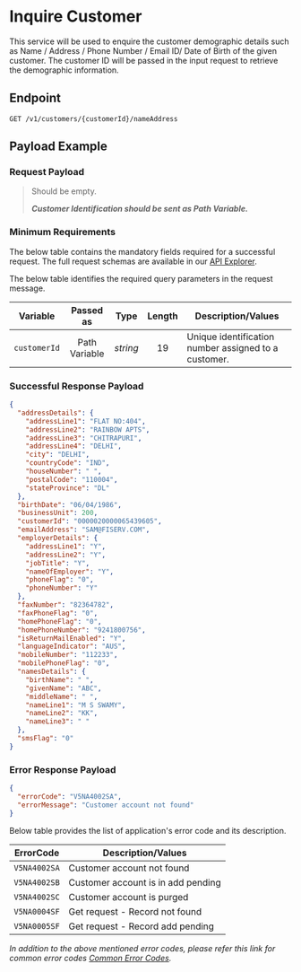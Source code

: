 # Inquire Customer

This service will be used to enquire the customer demographic details such as Name / Address / Phone Number / Email ID/ Date of Birth of the given customer.  The customer ID will be passed in the input request to retrieve the demographic information. 

## Endpoint

`GET /v1/customers/{customerId}/nameAddress`

## Payload Example

### Request Payload

>Should be empty.  
>
>***Customer Identification should be sent as Path Variable.***

### Minimum Requirements

The below table contains the mandatory fields required for a successful request. The full request schemas are available in our [API Explorer](../api/?type=get&path=/v1/customers/{customerId}/nameAddress).

The below table identifies the required query parameters in the request message.

| Variable | Passed as | Type | Length | Description/Values |
| -------- | :-------: | :--: | :------------: | ------------------ |
| `customerId` | Path Variable | *string* | 19 | Unique identification number assigned to a customer. |

### Successful Response Payload

```json
{
  "addressDetails": {
    "addressLine1": "FLAT NO:404",
    "addressLine2": "RAINBOW APTS",
    "addressLine3": "CHITRAPURI",
    "addressLine4": "DELHI",
    "city": "DELHI",
    "countryCode": "IND",
    "houseNumber": " ",
    "postalCode": "110004",
    "stateProvince": "DL"
  },
  "birthDate": "06/04/1986",
  "businessUnit": 200,
  "customerId": "0000020000065439605",
  "emailAddress": "SAM@FISERV.COM",
  "employerDetails": {
    "addressLine1": "Y",
    "addressLine2": "Y",
    "jobTitle": "Y",
    "nameOfEmployer": "Y",
    "phoneFlag": "0",
    "phoneNumber": "Y"
  },
  "faxNumber": "82364782",
  "faxPhoneFlag": "0",
  "homePhoneFlag": "0",
  "homePhoneNumber": "9241800756",
  "isReturnMailEnabled": "Y",
  "languageIndicator": "AUS",
  "mobileNumber": "112233",
  "mobilePhoneFlag": "0",
  "namesDetails": {
    "birthName": " ",
    "givenName": "ABC",
    "middleName": " ",
    "nameLine1": "M S SWAMY",
    "nameLine2": "KK",
    "nameLine3": " "
  },
  "smsFlag": "0"
}
```

### Error Response Payload

```json
{
  "errorCode": "V5NA4002SA",
  "errorMessage": "Customer account not found"  
}
```

Below table provides the list of application's error code and its description.

| ErrorCode |  Description/Values |
| --------  | ------------------ |
|`V5NA4002SA` | Customer account not found|
|`V5NA4002SB` | Customer account is in add pending|
|`V5NA4002SC` | Customer account is purged|
|`V5NA0004SF` | Get  request - Record not found|
|`V5NA0005SF` | Get request - Record add pending|

*In addition to the above mentioned error codes, please refer this link for common error codes [Common Error Codes](..docs/?path=docs/common-error-codes.md).*